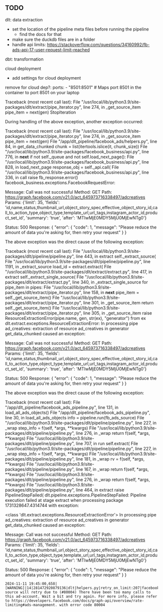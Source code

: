 ## TODO
dlt: data extraction

- set the location of the pipeline meta files before running the pipeline
  - find the docs for that
- make sure the duckdb files are in a folder
- handle api limits: https://stackoverflow.com/questions/34160992/fb-ads-api-17-user-request-limit-reached

dbt: transformation

cloud deployment
- add settings for cloud deployment


remove for cloud dep?:     ports:
      - "8501:8501"  # Maps port 8501 in the container to port 8501 on your laptop



Traceback (most recent call last):
  File "/usr/local/lib/python3.9/site-packages/dlt/extract/pipe_iterator.py", line 274, in _get_source_item
    pipe_item = next(gen)
StopIteration

During handling of the above exception, another exception occurred:

Traceback (most recent call last):
  File "/usr/local/lib/python3.9/site-packages/dlt/extract/pipe_iterator.py", line 274, in _get_source_item
    pipe_item = next(gen)
  File "/app/dlt_pipeline/facebook_ads/helpers.py", line 84, in get_data_chunked
    chunk = list(itertools.islice(it, chunk_size))
  File "/usr/local/lib/python3.9/site-packages/facebook_business/api.py", line 776, in __next__
    if not self._queue and not self.load_next_page():
  File "/usr/local/lib/python3.9/site-packages/facebook_business/api.py", line 828, in load_next_page
    response_obj = self._api.call(
  File "/usr/local/lib/python3.9/site-packages/facebook_business/api.py", line 336, in call
    raise fb_response.error()
facebook_business.exceptions.FacebookRequestError: 

  Message: Call was not successful
  Method:  GET
  Path:    https://graph.facebook.com/v21.0/act_645973716338497/adcreatives
  Params:  {'limit': 35, 'fields': 'id,name,status,thumbnail_url,object_story_spec,effective_object_story_id,call_to_action_type,object_type,template_url,url_tags,instagram_actor_id,product_set_id', 'summary': 'true', 'after': 'MTIwMjE0MDY5MjU0MjEwNTg0'}

  Status:  500
  Response:
    {
      "error": {
        "code": 1,
        "message": "Please reduce the amount of data you're asking for, then retry your request"
      }
    }


The above exception was the direct cause of the following exception:

Traceback (most recent call last):
  File "/usr/local/lib/python3.9/site-packages/dlt/pipeline/pipeline.py", line 443, in extract
    self._extract_source(
  File "/usr/local/lib/python3.9/site-packages/dlt/pipeline/pipeline.py", line 1191, in _extract_source
    load_id = extract.extract(
  File "/usr/local/lib/python3.9/site-packages/dlt/extract/extract.py", line 417, in extract
    self._extract_single_source(
  File "/usr/local/lib/python3.9/site-packages/dlt/extract/extract.py", line 340, in _extract_single_source
    for pipe_item in pipes:
  File "/usr/local/lib/python3.9/site-packages/dlt/extract/pipe_iterator.py", line 158, in __next__
    pipe_item = self._get_source_item()
  File "/usr/local/lib/python3.9/site-packages/dlt/extract/pipe_iterator.py", line 301, in _get_source_item
    return self._get_source_item()
  File "/usr/local/lib/python3.9/site-packages/dlt/extract/pipe_iterator.py", line 305, in _get_source_item
    raise ResourceExtractionError(pipe.name, gen, str(ex), "generator") from ex
dlt.extract.exceptions.ResourceExtractionError: In processing pipe ad_creatives: extraction of resource ad_creatives in generator get_data_chunked caused an exception: 

  Message: Call was not successful
  Method:  GET
  Path:    https://graph.facebook.com/v21.0/act_645973716338497/adcreatives
  Params:  {'limit': 35, 'fields': 'id,name,status,thumbnail_url,object_story_spec,effective_object_story_id,call_to_action_type,object_type,template_url,url_tags,instagram_actor_id,product_set_id', 'summary': 'true', 'after': 'MTIwMjE0MDY5MjU0MjEwNTg0'}

  Status:  500
  Response:
    {
      "error": {
        "code": 1,
        "message": "Please reduce the amount of data you're asking for, then retry your request"
      }
    }


The above exception was the direct cause of the following exception:

Traceback (most recent call last):
  File "/app/dlt_pipeline/facebook_ads_pipeline.py", line 131, in <module>
    load_all_ads_objects()
  File "/app/dlt_pipeline/facebook_ads_pipeline.py", line 30, in load_all_ads_objects
    info = pipeline.run(fb_ads_source)
  File "/usr/local/lib/python3.9/site-packages/dlt/pipeline/pipeline.py", line 227, in _wrap
    step_info = f(self, *args, **kwargs)
  File "/usr/local/lib/python3.9/site-packages/dlt/pipeline/pipeline.py", line 276, in _wrap
    return f(self, *args, **kwargs)
  File "/usr/local/lib/python3.9/site-packages/dlt/pipeline/pipeline.py", line 707, in run
    self.extract(
  File "/usr/local/lib/python3.9/site-packages/dlt/pipeline/pipeline.py", line 227, in _wrap
    step_info = f(self, *args, **kwargs)
  File "/usr/local/lib/python3.9/site-packages/dlt/pipeline/pipeline.py", line 181, in _wrap
    rv = f(self, *args, **kwargs)
  File "/usr/local/lib/python3.9/site-packages/dlt/pipeline/pipeline.py", line 167, in _wrap
    return f(self, *args, **kwargs)
  File "/usr/local/lib/python3.9/site-packages/dlt/pipeline/pipeline.py", line 276, in _wrap
    return f(self, *args, **kwargs)
  File "/usr/local/lib/python3.9/site-packages/dlt/pipeline/pipeline.py", line 464, in extract
    raise PipelineStepFailed(
dlt.pipeline.exceptions.PipelineStepFailed: Pipeline execution failed at stage extract when processing package 1731328647.4314744 with exception:

<class 'dlt.extract.exceptions.ResourceExtractionError'>
In processing pipe ad_creatives: extraction of resource ad_creatives in generator get_data_chunked caused an exception: 

  Message: Call was not successful
  Method:  GET
  Path:    https://graph.facebook.com/v21.0/act_645973716338497/adcreatives
  Params:  {'limit': 35, 'fields': 'id,name,status,thumbnail_url,object_story_spec,effective_object_story_id,call_to_action_type,object_type,template_url,url_tags,instagram_actor_id,product_set_id', 'summary': 'true', 'after': 'MTIwMjE0MDY5MjU0MjEwNTg0'}

  Status:  500
  Response:
    {
      "error": {
        "code": 1,
        "message": "Please reduce the amount of data you're asking for, then retry your request"
      }
    }






    2024-11-11 19:45:00,658|[WARNING]|14|281472920879136|dlt|helpers.py|retry_on_limit:207|facebook_ads source will retry due to (#80004) There have been too many calls to this ad-account. Wait a bit and try again. For more info, please refer to https://developers.facebook.com/docs/graph-api/overview/rate-limiting#ads-management. with error code 80004